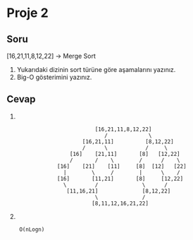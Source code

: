 # Proje 2
## Soru
[16,21,11,8,12,22] -> Merge Sort

1. Yukarıdaki dizinin sort türüne göre aşamalarını yazınız.
2. Big-O gösterimini yazınız.

## Cevap

1. 
```
                            [16,21,11,8,12,22]
                               /             \
                        [16,21,11]          [8,12,22]
                        /      \            /     \
                    [16]    [21,11]       [8]   [12,22]
                    /       /    \        /      /    \
                [16]    [21]    [11]     [8]  [12]   [22]
                  |        \     /        |      \    /
                [16]       [11,21]       [8]     [12,22]
                  \         /              \      /
                   [11,16,21]              [8,12,22]
                            \              / 
                           [8,11,12,16,21,22]   
```

2.
```
    O(nLogn)
```